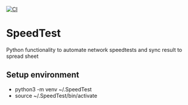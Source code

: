 [![CI](https://github.com/floroe1988/SpeedTest/actions/workflows/main.yml/badge.svg)](https://github.com/floroe1988/SpeedTest/actions/workflows/main.yml)

# SpeedTest
Python functionality to automate network speedtests and sync result to spread sheet

## Setup environment
* python3 -m venv ~/.SpeedTest
* source ~/.SpeedTest/bin/activate
